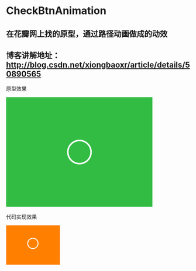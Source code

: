 # CheckBtnAnimation

在花瓣网上找的原型，通过路径动画做成的动效
---
博客讲解地址：http://blog.csdn.net/xiongbaoxr/article/details/50890565
---


原型效果

![MenuBallAnimation.png](READMEResource/20160314223321518.gif)

代码实现效果

![MenuBallAnimation.png](READMEResource/20160314230229007.gif)
